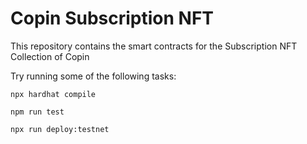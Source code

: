 # Copin Subscription NFT

This repository contains the smart contracts for the Subscription NFT Collection of Copin

Try running some of the following tasks:

```shell
npx hardhat compile

npm run test

npx run deploy:testnet
```
